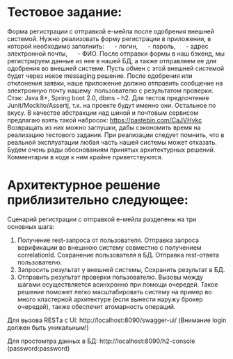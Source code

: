 # Тестовое задание:

Форма регистрации с отправкой е-мейла после одобрения внешней системой.
Нужно реализовать форму регистрации в приложении, в которой необходимо заполнить:
     - логин,
     - пароль,
     - адрес электронной почты,
     - ФИО.
После отправки формы в наш бэкенд, мы регистрируем данные из нее в нашей БД, а также
отправляем
ее для одобрения во внешней системе.
Пусть обмен с этой внешней системой будет через некое messaging решение. После одобрения
или
отклонения заявки, наше приложение должно отправить сообщение на электронную почту
нашему
 пользователю с результатом проверки.
   
Стэк: Java 8+, Spring boot 2.0, dbms - h2. Для тестов предпочтение Junit/Mockito/Assertj, т.к. на
проекте будут именно они. Остальное по вкусу.
В качестве абстракции над шиной и почтовым сервисом предлагаю взять такой набросок:
https://pastebin.com/CaJVHykc
Возвращать из них можно заглушки, дабы сэкономить время на реализацию тестового задания.
При реализации следует помнить, что в реальной эксплуатации любая часть нашей системы
может отказать.
Будем очень рады обоснованиям принятых архитектурных решений. Комментарии в коде к ним
крайне приветствуются.


# Архитектурное решение приблизительно следующее:
Сценарий регистрации с отправкой е-мейла разделены на три основных шага:
1. Получение rest-запроса от пользователя. Отправка запроса верификации во внешнюю систему совместно с получением correlationId. Сохранение пользователя в БД. Отправка rest-ответа пользователю.
2. Запросить результат у внешней системы, Сохранить результат в БД.
3. Отправить результат проверки пользователю.
   Вызовы между шагами осуществляется асинхронно при помощи очередей. Такое решение поможет легко масштабировать систему на пример во много кластерной архитектуре (если вынести наружу брокер очередей), также обеспечит атомарность операций.

Для вызова RESTа с UI: http://localhost:8090/swagger-ui/ (Внимание login должен быть уникальным!)

Для простомтра данных в БД: http://localhost:8090/h2-console (password:password)